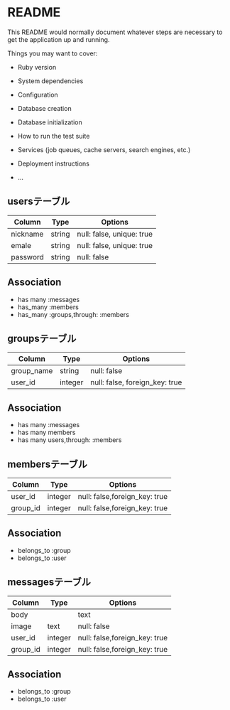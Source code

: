 # README

This README would normally document whatever steps are necessary to get the
application up and running.

Things you may want to cover:

* Ruby version

* System dependencies

* Configuration

* Database creation

* Database initialization

* How to run the test suite

* Services (job queues, cache servers, search engines, etc.)

* Deployment instructions

* ...

## usersテーブル
|Column|Type|Options|
|------|----|-------|
|nickname|string|null: false, unique: true|
|emale|string|null: false, unique: true|
|password|string|null: false|
## Association
- has many :messages
- has_many :members
- has_many :groups,through: :members


## groupsテーブル
|Column|Type|Options|
|------|----|-------|
|group_name|string|null: false|
|user_id|integer|null: false, foreign_key: true|
## Association
- has many :messages
- has many members
- has many users,through: :members

## membersテーブル   
|Column|Type|Options|
|------|----|-------|
|user_id|integer|null: false,foreign_key: true
|group_id|integer|null: false,foreign_key: true
## Association
- belongs_to :group
- belongs_to :user

## messagesテーブル
|Column|Type|Options|
|------|----|-------|
|body||text|null: false|
|image|text|null: false|
|user_id|integer|null: false,foreign_key: true|
|group_id|integer|null: false,foreign_key: true|
## Association
- belongs_to :group
- belongs_to :user
















